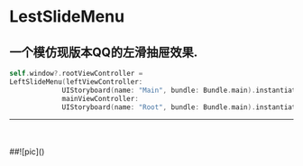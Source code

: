 # LestSlideMenu

## 一个模仿现版本QQ的左滑抽屉效果.
```swift
self.window?.rootViewController =  
LeftSlideMenu(leftViewController:
             UIStoryboard(name: "Main", bundle: Bundle.main).instantiateInitialViewController()!, 
             mainViewController: 
             UIStoryboard(name: "Root", bundle: Bundle.main).instantiateInitialViewController()!)
```
---
<br>
<br>
##![pic]()


